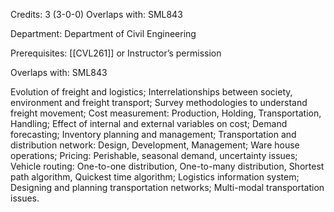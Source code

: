 Credits: 3 (3-0-0) Overlaps with: SML843

Department: Department of Civil Engineering

Prerequisites: [[CVL261]] or Instructor’s permission

Overlaps with: SML843

Evolution of freight and logistics; Interrelationships between society, environment and freight transport; Survey methodologies to understand freight movement; Cost measurement: Production, Holding, Transportation, Handling; Effect of internal and external variables on cost; Demand forecasting; Inventory planning and management; Transportation and distribution network: Design, Development, Management; Ware house operations; Pricing: Perishable, seasonal demand, uncertainty issues; Vehicle routing: One-to-one distribution, One-to-many distribution, Shortest path algorithm, Quickest time algorithm; Logistics information system; Designing and planning transportation networks; Multi-modal transportation issues.